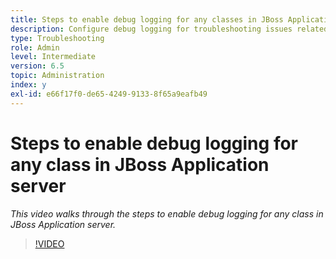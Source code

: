 ```yaml
---
title: Steps to enable debug logging for any classes in JBoss Application server
description: Configure debug logging for troubleshooting issues related to JBoss Application server
type: Troubleshooting
role: Admin
level: Intermediate
version: 6.5
topic: Administration
index: y
exl-id: e66f17f0-de65-4249-9133-8f65a9eafb49
---
```

# Steps to enable debug logging for any class in JBoss Application server

*This video walks through the steps to enable debug logging for any class in JBoss Application server.*

>[!VIDEO](https://video.tv.adobe.com/v/335522?quality=9&learn=on)
